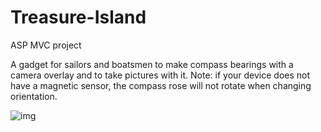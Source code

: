 # Treasure-Island
ASP MVC project

A gadget for sailors and boatsmen to make compass bearings with a camera overlay and to take pictures with it. Note: if your device does not have a magnetic sensor, the compass rose will not rotate when changing orientation.

![img](https://github.com/kurti-vdb/Treasure-Island/blob/master/screenshots/screenshot.png)

